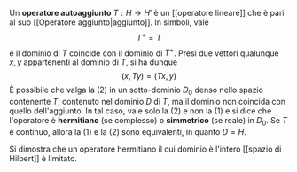 Un **operatore autoaggiunto** $T:H \rightarrow H'$ è un [[operatore lineare]] che è pari al suo [[Operatore aggiunto|aggiunto]]. In simboli, vale
$$T^{+}=T\tag{1}$$
e il dominio di $T$ coincide con il dominio di $T^{+}$. Presi due vettori qualunque $x,y$ appartenenti al dominio di $T$, si ha dunque
$$(x,Ty)=(Tx,y)\tag{2}$$
È possibile che valga la (2) in un sotto-dominio $D_{0}$ denso nello spazio contenente $T$, contenuto nel dominio $D$ di $T$, ma il dominio non coincida con quello dell'aggiunto. In tal caso, vale solo la (2) e non la (1) e si dice che l'operatore è **hermitiano** (se complesso) o **simmetrico** (se reale) in $D_{0}$. Se $T$ è continuo, allora la (1) e la (2) sono equivalenti, in quanto $D=H$.

Si dimostra che un operatore hermitiano il cui dominio è l'intero [[spazio di Hilbert]] è limitato.